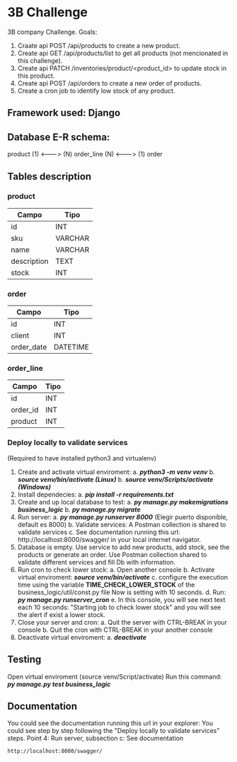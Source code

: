 # 3B Challenge

3B company Challenge.
Goals:
1. Craate api POST /api/products to create a new product.
2. Create api GET /api/products/list to get all products (not mencionated in this challenge).
3. Create api PATCH /inventories/product/<product_id> to update stock in this product.
4. Create api POST /api/orders to create a new order of products.
5. Create a cron job to identify low stock of any product.

## Framework used: Django

## Database E-R schema:

product (1) <---> (N) order_line (N) <---> (1) order

## Tables description

### product
| Campo         | Tipo   |
|---------------|--------|
| id            | INT    |
| sku           | VARCHAR|
| name          | VARCHAR|
| description   | TEXT   |
| stock         | INT    |

### order
| Campo     | Tipo     |
|-----------|----------|
| id        | INT      |
| client    | INT      |
| order_date| DATETIME |

### order_line
| Campo     | Tipo   |
|-----------|--------|
| id        | INT    |
| order_id  | INT    |
| product   | INT    |


### Deploy locally to validate services
(Required to have installed python3 and virtualenv)
1. Create and activate virtual enviroment:
    a. ***python3 -m venv venv***
    b. ***source venv/bin/activate (Linux)***
    b. ***source venv/Scripts/activate (Windows)***
2. Install dependecies:
    a. ***pip install -r requirements.txt***
3. Create and up local database to test:
    a. ***py manage.py makemigrations business_logic***
    b. ***py manage.py migrate***
4. Run server:
    a. ***py manage.py runserver 8000*** (Elegir puerto disponible, default es 8000)
    b. Validate services: A Postman collection is shared to validate services
    c. See documentation running this url: http://localhost:8000/swagger/ in your local internet navigator.
5. Database is empty.
    Use service to add new products, add stock, see the products or generate an order.
    Use Postman collection shared to validate different services and fill Db with information.
6. Run cron to check lower stock:
    a. Open another console
    b. Activate virtual enviroment: ***source venv/bin/activate***
    c. configure the execution time using the variable **TIME_CHECK_LOWER_STOCK** of the business_logic/util/const.py file
        Now is setting with 10 seconds.
    d. Run: ***py manage.py runserver_cron***
    e. In this console, you will see next text each 10 seconds: "Starting job to check lower stock"
        and you will see the alert if exist a lower stock.
7. Close your server and cron:
    a. Quit the server with CTRL-BREAK in your console
    b. Quit the cron with CTRL-BREAK in your another console
8. Deactivate virtual enviroment:
    a. ***deactivate***

## Testing
Open virtual enviroment (source venv/Script/activate)
Run this command: ***py manage.py test business_logic***

## Documentation
You could see the documentation running this url in your explorer:
You could see step by step following the "Deploy locally to validate services" steps.
    Point 4: Run server, subsection c: See documentation
```bash
http://localhost:8000/swagger/
```